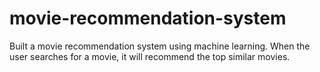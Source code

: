 # movie-recommendation-system
Built a movie recommendation system using machine learning. When the user searches for a movie, it will recommend the top similar movies.
